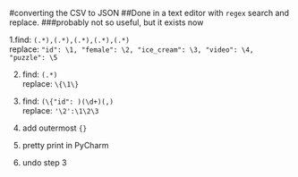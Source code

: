 #converting the CSV to JSON
##Done in a text editor with `regex` search and replace.
###probably not so useful, but it exists now

1.find: `(.*),(.*),(.*),(.*),(.*)`\
replace: `"id": \1, "female": \2, "ice_cream": \3, "video": \4, "puzzle": \5`


2. find: `(.*)`\
replace: `\{\1\}`

3. find: `(\{"id": )(\d+)(,)`\
replace: `'\2':\1\2\3`

4. add outermost `{}`

5. pretty print in PyCharm

6. undo step 3